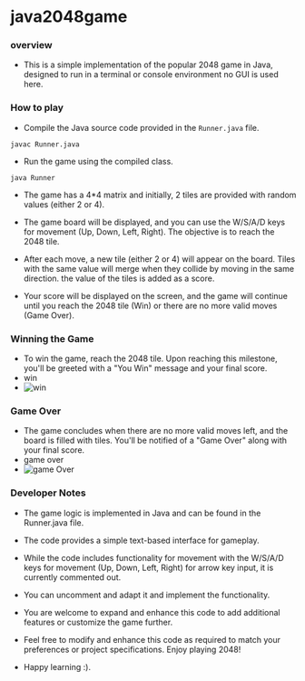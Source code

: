 # java2048game

### overview
 - This is a simple implementation of the popular 2048 game in Java, designed to run in a terminal or console environment no GUI is used here.

 ### How to play
  
  - Compile the Java source code provided in the `Runner.java` file.

```
javac Runner.java
```

- Run the game using the compiled class.

```
java Runner
```
- The game has a 4*4 matrix and initially, 2 tiles are provided with random values (either 2 or 4).
- The game board will be displayed, and you can use the W/S/A/D keys for movement (Up, Down, Left, Right). The objective is to reach the 2048 tile.

- After each move, a new tile (either 2 or 4) will appear on the board. Tiles with the same value will merge when they collide by moving in the same direction. the value of the tiles is added as a score.

- Your score will be displayed on the screen, and the game will continue until you reach the 2048 tile (Win) or there are no more valid moves (Game Over).

### Winning the Game
- To win the game, reach the 2048 tile. Upon reaching this milestone, you'll be greeted with a "You Win" message and your final score.
- win
- ![win](https://i.imgur.com/rwLDio7.png)

### Game Over
- The game concludes when there are no more valid moves left, and the board is filled with tiles. You'll be notified of a "Game Over" along with your final score.
- game over
 - ![game Over](https://i.imgur.com/UIu6OrS.png)

### Developer Notes

- The game logic is implemented in Java and can be found in the Runner.java file.

- The code provides a simple text-based interface for gameplay.
- While the code includes functionality for movement with the W/S/A/D keys for movement (Up, Down, Left, Right) for arrow key input, it is currently commented out.
- You can uncomment and adapt it and implement the functionality.
- You are welcome to expand and enhance this code to add additional features or customize the game further.
- Feel free to modify and enhance this code as required to match your preferences or project specifications. Enjoy playing 2048!
- Happy learning :).
